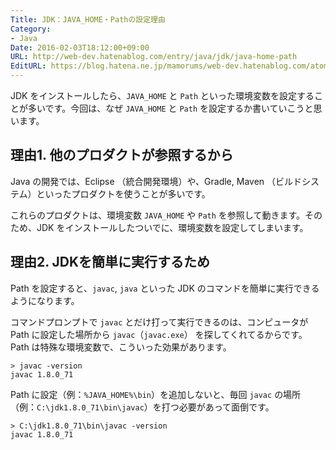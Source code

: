 ```yaml
---
Title: JDK：JAVA_HOME・Pathの設定理由
Category:
- Java
Date: 2016-02-03T18:12:00+09:00
URL: http://web-dev.hatenablog.com/entry/java/jdk/java-home-path
EditURL: https://blog.hatena.ne.jp/mamorums/web-dev.hatenablog.com/atom/entry/10328749687178824290
---
```


JDK をインストールしたら、`JAVA_HOME` と `Path` といった環境変数を設定することが多いです。今回は、なぜ `JAVA_HOME` と `Path` を設定するか書いていこうと思います。


## 理由1. 他のプロダクトが参照するから
Java の開発では、Eclipse （統合開発環境）や、Gradle, Maven （ビルドシステム）といったプロダクトを使うことが多いです。

これらのプロダクトは、環境変数 `JAVA_HOME` や `Path` を参照して動きます。そのため、JDK をインストールしたついでに、環境変数を設定してしまいます。


## 理由2. JDKを簡単に実行するため
Path を設定すると、`javac`, `java` といった JDK のコマンドを簡単に実行できるようになります。

コマンドプロンプトで `javac` とだけ打って実行できるのは、コンピュータが Path に設定した場所から `javac`（`javac.exe`） を探してくれてるからです。Path は特殊な環境変数で、こういった効果があります。

```
> javac -version
javac 1.8.0_71
```

Path に設定（例：`%JAVA_HOME%\bin`）を追加しないと、毎回 `javac` の場所（例：`C:\jdk1.8.0_71\bin\javac`）を打つ必要があって面倒です。

```
> C:\jdk1.8.0_71\bin\javac -version
javac 1.8.0_71
```
